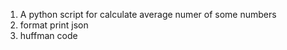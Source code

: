 1. A python script for calculate average numer of some numbers
2. format print json
3. huffman code
